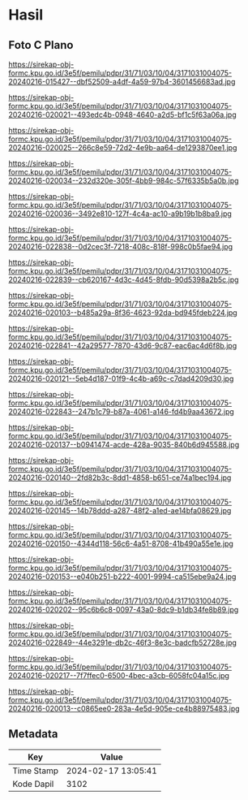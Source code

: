 # Hasil

## Foto C Plano

https://sirekap-obj-formc.kpu.go.id/3e5f/pemilu/pdpr/31/71/03/10/04/3171031004075-20240216-015427--dbf52509-a4df-4a59-97b4-3601456683ad.jpg

https://sirekap-obj-formc.kpu.go.id/3e5f/pemilu/pdpr/31/71/03/10/04/3171031004075-20240216-020021--493edc4b-0948-4640-a2d5-bf1c5f63a06a.jpg

https://sirekap-obj-formc.kpu.go.id/3e5f/pemilu/pdpr/31/71/03/10/04/3171031004075-20240216-020025--266c8e59-72d2-4e9b-aa64-de1293870ee1.jpg

https://sirekap-obj-formc.kpu.go.id/3e5f/pemilu/pdpr/31/71/03/10/04/3171031004075-20240216-020034--232d320e-305f-4bb9-984c-57f6335b5a0b.jpg

https://sirekap-obj-formc.kpu.go.id/3e5f/pemilu/pdpr/31/71/03/10/04/3171031004075-20240216-020036--3492e810-127f-4c4a-ac10-a9b19b1b8ba9.jpg

https://sirekap-obj-formc.kpu.go.id/3e5f/pemilu/pdpr/31/71/03/10/04/3171031004075-20240216-022838--0d2cec3f-7218-408c-818f-998c0b5fae94.jpg

https://sirekap-obj-formc.kpu.go.id/3e5f/pemilu/pdpr/31/71/03/10/04/3171031004075-20240216-022839--cb620167-4d3c-4d45-8fdb-90d5398a2b5c.jpg

https://sirekap-obj-formc.kpu.go.id/3e5f/pemilu/pdpr/31/71/03/10/04/3171031004075-20240216-020103--b485a29a-8f36-4623-92da-bd945fdeb224.jpg

https://sirekap-obj-formc.kpu.go.id/3e5f/pemilu/pdpr/31/71/03/10/04/3171031004075-20240216-022841--42a29577-7870-43d6-9c87-eac6ac4d6f8b.jpg

https://sirekap-obj-formc.kpu.go.id/3e5f/pemilu/pdpr/31/71/03/10/04/3171031004075-20240216-020121--5eb4d187-01f9-4c4b-a69c-c7dad4209d30.jpg

https://sirekap-obj-formc.kpu.go.id/3e5f/pemilu/pdpr/31/71/03/10/04/3171031004075-20240216-022843--247b1c79-b87a-4061-a146-fd4b9aa43672.jpg

https://sirekap-obj-formc.kpu.go.id/3e5f/pemilu/pdpr/31/71/03/10/04/3171031004075-20240216-020137--b0941474-acde-428a-9035-840b6d945588.jpg

https://sirekap-obj-formc.kpu.go.id/3e5f/pemilu/pdpr/31/71/03/10/04/3171031004075-20240216-020140--2fd82b3c-8dd1-4858-b651-ce74a1bec194.jpg

https://sirekap-obj-formc.kpu.go.id/3e5f/pemilu/pdpr/31/71/03/10/04/3171031004075-20240216-020145--14b78ddd-a287-48f2-a1ed-ae14bfa08629.jpg

https://sirekap-obj-formc.kpu.go.id/3e5f/pemilu/pdpr/31/71/03/10/04/3171031004075-20240216-020150--4344d118-56c6-4a51-8708-41b490a55e1e.jpg

https://sirekap-obj-formc.kpu.go.id/3e5f/pemilu/pdpr/31/71/03/10/04/3171031004075-20240216-020153--e040b251-b222-4001-9994-ca515ebe9a24.jpg

https://sirekap-obj-formc.kpu.go.id/3e5f/pemilu/pdpr/31/71/03/10/04/3171031004075-20240216-020202--95c6b6c8-0097-43a0-8dc9-b1db34fe8b89.jpg

https://sirekap-obj-formc.kpu.go.id/3e5f/pemilu/pdpr/31/71/03/10/04/3171031004075-20240216-022849--44e3291e-db2c-46f3-8e3c-badcfb52728e.jpg

https://sirekap-obj-formc.kpu.go.id/3e5f/pemilu/pdpr/31/71/03/10/04/3171031004075-20240216-020217--7f7ffec0-6500-4bec-a3cb-6058fc04a15c.jpg

https://sirekap-obj-formc.kpu.go.id/3e5f/pemilu/pdpr/31/71/03/10/04/3171031004075-20240216-020013--c0865ee0-283a-4e5d-905e-ce4b88975483.jpg


## Metadata

| Key        | Value               |
| ---------- | ------------------- |
| Time Stamp | 2024-02-17 13:05:41 |
| Kode Dapil | 3102                |



